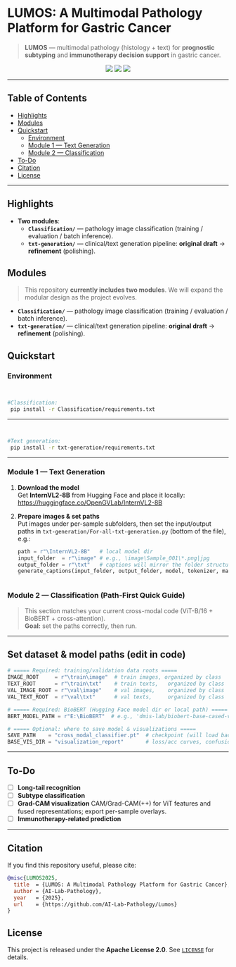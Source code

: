 # LUMOS: A Multimodal Pathology Platform for Gastric Cancer
> **LUMOS** — multimodal pathology (histology + text) for **prognostic subtyping** and **immunotherapy decision support** in gastric cancer.

<p align="center">
  <img src="https://img.shields.io/badge/python-3.9%2B-blue" />
  <img src="https://img.shields.io/badge/pytorch-%E2%89%A51.12-orange" />
  <img src="https://img.shields.io/badge/license-Apache--2.0-green" />
</p>


---

## Table of Contents
- [Highlights](#highlights)
- [Modules](#modules)
- [Quickstart](#quickstart)
  - [Environment](#environment)
  - [Module 1 — Text Generation](#module-1--text-generation)
  - [Module 2 — Classification](#module-2--classification)
- [To-Do](#to-do)
- [Citation](#citation)
- [License](#license)

---

## Highlights
- **Two modules**:
  - **`Classification/`** — pathology image classification (training / evaluation / batch inference).
  - **`txt-generation/`** — clinical/text generation pipeline: **original draft** → **refinement** (polishing).


## Modules

> This repository **currently includes two modules**. We will expand the modular design as the project evolves.

- **`Classification/`** — pathology image classification (training / evaluation / batch inference).
- **`txt-generation/`** — clinical/text generation pipeline: **original draft** → **refinement** (polishing).





## Quickstart

### Environment

```bash


#Classification:
 pip install -r Classification/requirements.txt

```

---
```bash


#Text generation:
 pip install -r txt-generation/requirements.txt
```

---




### Module 1 — Text Generation 

1) **Download the model**  
   Get **InternVL2-8B** from Hugging Face and place it locally:  
   https://huggingface.co/OpenGVLab/InternVL2-8B

2) **Prepare images & set paths**  
   Put images under per-sample subfolders, then set the input/output paths in
   `txt-generation/For-all-txt-generation.py` (bottom of the file), e.g.:
   ```python
   path = r"\InternVL2-8B"   # local model dir
   input_folder  = r"\image" # e.g., \image\Sample_001\*.png|jpg
   output_folder = r"\txt"   # captions will mirror the folder structure
   generate_captions(input_folder, output_folder, model, tokenizer, max_num=12)



### Module 2 — Classification (Path-First Quick Guide)

> This section matches your current cross-modal code (ViT-B/16 + BioBERT + cross-attention).  
> **Goal:** set the paths correctly, then run.

---

##  Set dataset & model paths (edit in code)

```python
# ===== Required: training/validation data roots =====
IMAGE_ROOT     = r"\train\image"  # train images, organized by class
TEXT_ROOT      = r"\train\txt"    # train texts,   organized by class
VAL_IMAGE_ROOT = r"\val\image"    # val images,    organized by class
VAL_TEXT_ROOT  = r"\val\txt"      # val texts,     organized by class

# ===== Required: BioBERT (Hugging Face model dir or local path) =====
BERT_MODEL_PATH = r"E:\BioBERT"  # e.g., 'dmis-lab/biobert-base-cased-v1.1' if using HF cache

# ===== Optional: where to save model & visualizations =====
SAVE_PATH    = "cross_modal_classifier.pt"  # checkpoint (will load backbone weights if exists)
BASE_VIS_DIR = "visualization_report"       # loss/acc curves, confusion matrix, t-SNE, peak PDFs

```



---

## To-Do

* [ ] **Long-tail recognition**
* [ ] **Subtype classification**
* [ ] **Grad-CAM visualization**
  CAM/Grad-CAM(++) for ViT features and fused representations; export per-sample overlays.
* [ ] **Immunotherapy-related prediction**

---




## Citation

If you find this repository useful, please cite:

```bibtex
@misc{LUMOS2025,
  title  = {LUMOS: A Multimodal Pathology Platform for Gastric Cancer},
  author = {AI-Lab-Pathology},
  year   = {2025},
  url    = {https://github.com/AI-Lab-Pathology/Lumos}
}
```




## License

This project is released under the **Apache License 2.0**.
See [`LICENSE`](./LICENSE) for details.


